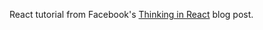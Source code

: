 React tutorial from Facebook's [Thinking in
React](http://facebook.github.io/react/blog/2013/11/05/thinking-in-react.html)
blog post.
